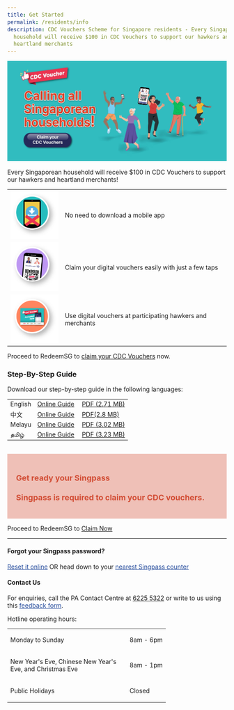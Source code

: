 ```yaml
---
title: Get Started
permalink: /residents/info
description: CDC Vouchers Scheme for Singapore residents - Every Singaporean
  household will receive $100 in CDC Vouchers to support our hawkers and
  heartland merchants
---
```

[	![Alt text for image on Isomer site](/images/residents/resident-banner.jpg)](https://signup.redeem.gov.sg/campaign_df2e6812-0192-491e-b1cc-d9887600639e)

Every Singaporean household will receive $100 in CDC Vouchers to support our hawkers and heartland merchants!

<table border="0" cellspacing="0" cellpadding="0">
<tbody>
<tr>
<td><img src="/images/residents/no-download.png" alt="No need to download a mobile app" style="width:125px !important;"/></td>
<td><p>No need to download a mobile app</p></td>
</tr>
	<tr>
<td><img src="/images/residents/claim-easily.png" alt="Claim your digital vouchers easily" style="width:125px !important;"/></td>
<td><p>Claim your digital vouchers easily with just a few taps</p></td>
</tr>
		<tr>
<td><img src="/images/residents/use-voucher.png" alt="Use digital vouchers at participating hawkers and merchants" style="width:125px !important;"/></td>
<td><p>Use digital vouchers at participating hawkers and merchants</p></td>
</tr>
</tbody>
</table>

Proceed to RedeemSG to [claim your CDC Vouchers](https://signup.redeem.gov.sg/campaign_df2e6812-0192-491e-b1cc-d9887600639e?lang=en-GB) now.


### Step-By-Step Guide
Download our step-by-step guide in the following languages:

<table border="0" cellspacing="1" cellpadding="1">
<tbody>
<tr>
<td>English</td>
<td><a href="https://cms.isomer.gov.sg/sites/pa-cdcvouchers/folders/residents/editPage/how-to-claim-cdc-vouchers">Online Guide</a></td>
<td><a href="https://cms.isomer.gov.sg/files/Residents%20-%20English.pdf">PDF (2.71 MB)</a></td>
</tr>
<tr>
<td>中文</td>
<td><a href="https://cms.isomer.gov.sg/sites/pa-cdcvouchers/folders/residents/editPage/how-to-claim-cdc-vouchers-chinese">Online Guide</a></td>
<td><a href="https://cms.isomer.gov.sg/files/Residents%20-%20Chinese.pdf">PDF(2.8 MB)</a></td>
</tr>
<tr>
<td>Melayu</td>
<td><a href="https://cms.isomer.gov.sg/sites/pa-cdcvouchers/folders/residents/editPage/how-to-claim-cdc-vouchers-malay">Online Guide</a>&nbsp;</td>
<td><a href="https://cms.isomer.gov.sg/files/Residents%20-%20Malay.pdf">PDF (3.02 MB)</a></td>
</tr>
<tr>
<td>தமிழ்</td>
<td><a href="https://cms.isomer.gov.sg/sites/pa-cdcvouchers/folders/residents/editPage/how-to-claim-cdc-vouchers-malay">Online Guide</a></td>
<td><a href="https://cms.isomer.gov.sg/files/Residents%20-%20Tamil.pdf">PDF (3.23 MB)</a></td>
</tr>
</tbody>
</table>

<br>
<div style="font-size:18px;color:#d24d35; background-color:#efc0b7; padding:20px">	
<h4><strong>Get ready your Singpass</strong></h4>
<p><strong>Singpass is required to claim your CDC vouchers.</strong></p>
</div>

Proceed to RedeemSG to <a href="https://signup.redeem.gov.sg/campaign_df2e6812-0192-491e-b1cc-d9887600639e?lang=en-GB" class="bp-button is-secondary is-uppercase search-button" target="_blank">Claim Now</a>


________

#### Forgot your Singpass password?
<p><a href="http://www.singpass.gov.sg/singpass/onlineresetpassword/userdetail" style="color:#22499B">Reset it online</a> OR head down to your <a href="http://www.singpass.gov.sg/singpass/common/counter" style="color:#22499B">nearest Singpass counter </a></p>


#### Contact Us

For enquiries, call the PA Contact Centre at <a href="tel:6225 5322">6225 5322</a> or write to us using this <a href ="https://www.cdc.gov.sg/contact-us/online-feedback-formfeedback" style="color:#22499B"> feedback form</a>.

Hotline operating hours:

<table border="0" cellspacing="0" cellpadding="0">
<tbody>
<tr>
	<td><p style="width:260px !important;">Monday to Sunday</p></td>
	<td><p>8am - 6pm</p></td>
</tr>
	<td><p style="width:260px !important;">New Year's Eve, Chinese New Year's Eve, and Christmas Eve</p></td>
	<td><p>8am - 1pm</p></td>
	<tr>
	<td><p style="width:260px !important;">Public Holidays</p></td>
	<td><p>Closed</p></td>
</tr>